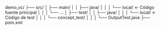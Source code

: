 demo_vc/
├── src/
│   ├── main/
│   │   ├── java/
│   │   │   └── local/           ← Código fuente principal
│   │   │       └── ...
│   ├── test/
│   │   ├── java/
│   │   │   └── local/           ← Código de test
│   │   │       └── concept_test/
│   │   │           └── OutputTest.java
├── pom.xml